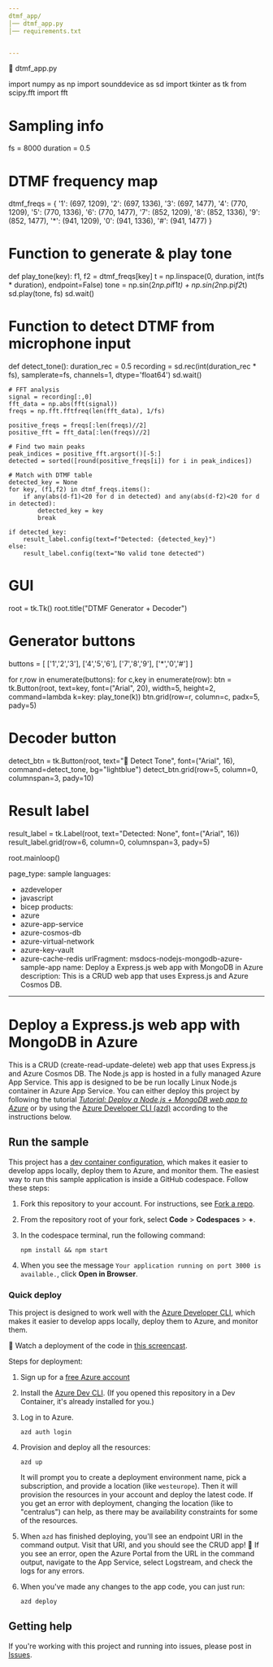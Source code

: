 ```yaml
---
dtmf_app/
│── dtmf_app.py
│── requirements.txt


---
```


🐍 dtmf_app.py

import numpy as np
import sounddevice as sd
import tkinter as tk
from scipy.fft import fft

# Sampling info
fs = 8000
duration = 0.5

# DTMF frequency map
dtmf_freqs = {
    '1': (697, 1209),
    '2': (697, 1336),
    '3': (697, 1477),
    '4': (770, 1209),
    '5': (770, 1336),
    '6': (770, 1477),
    '7': (852, 1209),
    '8': (852, 1336),
    '9': (852, 1477),
    '*': (941, 1209),
    '0': (941, 1336),
    '#': (941, 1477)
}

# Function to generate & play tone
def play_tone(key):
    f1, f2 = dtmf_freqs[key]
    t = np.linspace(0, duration, int(fs * duration), endpoint=False)
    tone = np.sin(2*np.pi*f1*t) + np.sin(2*np.pi*f2*t)
    sd.play(tone, fs)
    sd.wait()

# Function to detect DTMF from microphone input
def detect_tone():
    duration_rec = 0.5
    recording = sd.rec(int(duration_rec * fs), samplerate=fs, channels=1, dtype='float64')
    sd.wait()

    # FFT analysis
    signal = recording[:,0]
    fft_data = np.abs(fft(signal))
    freqs = np.fft.fftfreq(len(fft_data), 1/fs)

    positive_freqs = freqs[:len(freqs)//2]
    positive_fft = fft_data[:len(freqs)//2]

    # Find two main peaks
    peak_indices = positive_fft.argsort()[-5:]
    detected = sorted([round(positive_freqs[i]) for i in peak_indices])

    # Match with DTMF table
    detected_key = None
    for key, (f1,f2) in dtmf_freqs.items():
        if any(abs(d-f1)<20 for d in detected) and any(abs(d-f2)<20 for d in detected):
            detected_key = key
            break

    if detected_key:
        result_label.config(text=f"Detected: {detected_key}")
    else:
        result_label.config(text="No valid tone detected")

# GUI
root = tk.Tk()
root.title("DTMF Generator + Decoder")

# Generator buttons
buttons = [
    ['1','2','3'],
    ['4','5','6'],
    ['7','8','9'],
    ['*','0','#']
]

for r,row in enumerate(buttons):
    for c,key in enumerate(row):
        btn = tk.Button(root, text=key, font=("Arial", 20), width=5, height=2,
                        command=lambda k=key: play_tone(k))
        btn.grid(row=r, column=c, padx=5, pady=5)

# Decoder button
detect_btn = tk.Button(root, text="🎤 Detect Tone", font=("Arial", 16),
                       command=detect_tone, bg="lightblue")
detect_btn.grid(row=5, column=0, columnspan=3, pady=10)

# Result label
result_label = tk.Label(root, text="Detected: None", font=("Arial", 16))
result_label.grid(row=6, column=0, columnspan=3, pady=5)

root.mainloop()

page_type: sample
languages:
- azdeveloper
- javascript
- bicep
products:
- azure
- azure-app-service
- azure-cosmos-db
- azure-virtual-network
- azure-key-vault
- azure-cache-redis
urlFragment: msdocs-nodejs-mongodb-azure-sample-app
name: Deploy a Express.js web app with MongoDB in Azure
description: This is a CRUD web app that uses Express.js and Azure Cosmos DB.
---
<!-- YAML front-matter schema: https://review.learn.microsoft.com/en-us/help/contribute/samples/process/onboarding?branch=main#supported-metadata-fields-for-readmemd -->

# Deploy a Express.js web app with MongoDB in Azure

This is a CRUD (create-read-update-delete) web app that uses Express.js and Azure Cosmos DB. The Node.js app is hosted in a fully managed Azure App Service. This app is designed to be be run locally Linux Node.js container in Azure App Service. You can either deploy this project by following the tutorial [*Tutorial: Deploy a Node.js + MongoDB web app to Azure*](https://learn.microsoft.com/azure/app-service/tutorial-nodejs-mongodb-app) or by using the [Azure Developer CLI (azd)](https://learn.microsoft.com/azure/developer/azure-developer-cli/overview) according to the instructions below.

## Run the sample

This project has a [dev container configuration](.devcontainer/), which makes it easier to develop apps locally, deploy them to Azure, and monitor them. The easiest way to run this sample application is inside a GitHub codespace. Follow these steps:

1. Fork this repository to your account. For instructions, see [Fork a repo](https://docs.github.com/get-started/quickstart/fork-a-repo).

1. From the repository root of your fork, select **Code** > **Codespaces** > **+**.

1. In the codespace terminal, run the following command:

    ```shell
    npm install && npm start
    ```

1. When you see the message `Your application running on port 3000 is available.`, click **Open in Browser**.

### Quick deploy

This project is designed to work well with the [Azure Developer CLI](https://learn.microsoft.com/azure/developer/azure-developer-cli/overview), which makes it easier to develop apps locally, deploy them to Azure, and monitor them. 

🎥 Watch a deployment of the code in [this screencast](https://www.youtube.com/watch?v=JDlZ4TgPKYc).

Steps for deployment:

1. Sign up for a [free Azure account](https://azure.microsoft.com/free/)
2. Install the [Azure Dev CLI](https://learn.microsoft.com/azure/developer/azure-developer-cli/install-azd). (If you opened this repository in a Dev Container, it's already installed for you.)
3. Log in to Azure.

    ```shell
    azd auth login
    ```

4. Provision and deploy all the resources:

    ```shell
    azd up
    ```

    It will prompt you to create a deployment environment name, pick a subscription, and provide a location (like `westeurope`). Then it will provision the resources in your account and deploy the latest code. If you get an error with deployment, changing the location (like to "centralus") can help, as there may be availability constraints for some of the resources.

5. When `azd` has finished deploying, you'll see an endpoint URI in the command output. Visit that URI, and you should see the CRUD app! 🎉 If you see an error, open the Azure Portal from the URL in the command output, navigate to the App Service, select Logstream, and check the logs for any errors.

6. When you've made any changes to the app code, you can just run:

    ```shell
    azd deploy
    ```

## Getting help

If you're working with this project and running into issues, please post in [Issues](/issues).
